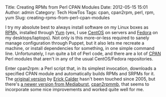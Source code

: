 Title: Creating RPMs from Perl CPAN Modules
Date: 2012-05-15 15:01
Author: admin
Category: Tech HowTos
Tags: cpan, cpan2rpm, perl, rpm, yum
Slug: creating-rpms-from-perl-cpan-modules

I try my absolute best to always install software on my Linux boxes as
[RPM][]s, installed through [Yum][] (yes, I use [CentOS][] on servers
and [Fedora][] on my desktops/laptops). Not only is this more-or-less
required to sanely manage configuration through Puppet, but it also lets
me recreate a machine, or install dependencies for something, in one
simple command line. Unfortunately, I run quite a bit of Perl code, and
there are a lot of [CPAN][] Perl modules that aren't in any of the usual
CentOS/Fedora repositories.

Enter cpan2rpm: a Perl script that, in its simplest invocation,
downloads a specified CPAN module and automatically builds RPMs and
SRPMs for it. The [original version][] by [Erick Calder][] hasn't been
touched since 2005, but there's [a newer version from Mediaburst][],
[cpan2rpmmb][], that seems to incorporate some nice improvements and
worked quite well for me.

  [RPM]: http://en.wikipedia.org/wiki/RPM_Package_Manager
  [Yum]: http://yum.baseurl.org/
  [CentOS]: http://www.centos.org
  [Fedora]: http://fedoraproject.org/
  [CPAN]: http://www.cpan.org/
  [original version]: http://perl.arix.com/cpan2rpm/
  [Erick Calder]: http://www.arix.com/ec/
  [a newer version from Mediaburst]: http://www.mediaburst.co.uk/blog/creating-perl-module-rpms/
  [cpan2rpmmb]: http://www2.mbstatic.co.uk/wp-content/uploads/2009/09/cpan2rpmmb
